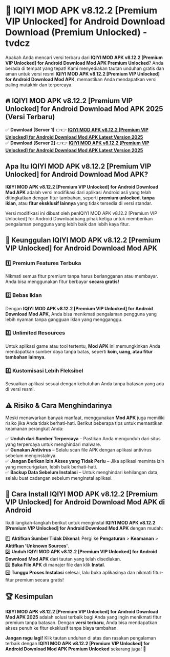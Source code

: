 # 🎯 IQIYI MOD APK v8.12.2 [Premium VIP Unlocked] for Android Download  Download (Premium Unlocked) -  tvdcz

Apakah Anda mencari versi terbaru dari **IQIYI MOD APK v8.12.2 [Premium VIP Unlocked] for Android Download Mod APK Premium Unlocked**? Anda berada di tempat yang tepat! Kami menyediakan tautan unduhan gratis dan aman untuk versi resmi **IQIYI MOD APK v8.12.2 [Premium VIP Unlocked] for Android Download Mod APK**, memastikan Anda mendapatkan versi paling mutakhir dan terpercaya.

## 🔥 IQIYI MOD APK v8.12.2 [Premium VIP Unlocked] for Android Download Mod APK 2025 (Versi Terbaru)

✅ **Download [Server 1]** 👉👉 [**IQIYI MOD APK v8.12.2 [Premium VIP Unlocked] for Android Download Mod APK Latest Version 2025**](https://momento.my/?title=IQIYI_MOD_APK_v8.12.2_[Premium_VIP_Unlocked]_for_Android_Download)  
✅ **Download [Server 2]** 👉👉 [**IQIYI MOD APK v8.12.2 [Premium VIP Unlocked] for Android Download Mod APK Latest Version 2025**](https://momento.my/?title=IQIYI_MOD_APK_v8.12.2_[Premium_VIP_Unlocked]_for_Android_Download)  

## Apa Itu IQIYI MOD APK v8.12.2 [Premium VIP Unlocked] for Android Download Mod APK?

**IQIYI MOD APK v8.12.2 [Premium VIP Unlocked] for Android Download Mod APK** adalah versi modifikasi dari aplikasi Android asli yang telah ditingkatkan dengan fitur tambahan, seperti **premium unlocked**, **tanpa iklan**, atau **fitur eksklusif lainnya** yang tidak tersedia di versi standar.

Versi modifikasi ini dibuat oleh penIQIYI MOD APK v8.12.2 [Premium VIP Unlocked] for Android Downloadbang pihak ketiga untuk memberikan pengalaman pengguna yang lebih baik dan lebih kaya fitur.

## 🎯 Keunggulan IQIYI MOD APK v8.12.2 [Premium VIP Unlocked] for Android Download Mod APK

### 1️⃣ Premium Features Terbuka
Nikmati semua fitur premium tanpa harus berlangganan atau membayar. Anda bisa menggunakan fitur berbayar **secara gratis!**

### 2️⃣ Bebas Iklan
Dengan **IQIYI MOD APK v8.12.2 [Premium VIP Unlocked] for Android Download Mod APK**, Anda bisa menikmati pengalaman pengguna yang lebih nyaman tanpa gangguan iklan yang mengganggu.

### 3️⃣ Unlimited Resources
Untuk aplikasi game atau tool tertentu, **Mod APK** ini memungkinkan Anda mendapatkan sumber daya tanpa batas, seperti **koin, uang, atau fitur tambahan lainnya**.

### 4️⃣ Kustomisasi Lebih Fleksibel
Sesuaikan aplikasi sesuai dengan kebutuhan Anda tanpa batasan yang ada di versi resmi.

## ⚠️ Risiko & Cara Menghindarinya

Meski menawarkan banyak manfaat, menggunakan **Mod APK** juga memiliki risiko jika Anda tidak berhati-hati. Berikut beberapa tips untuk memastikan keamanan perangkat Anda:

✅ **Unduh dari Sumber Terpercaya** – Pastikan Anda mengunduh dari situs yang terpercaya untuk menghindari malware.  
✅ **Gunakan Antivirus** – Selalu scan file APK dengan aplikasi antivirus sebelum menginstalnya.  
✅ **Jangan Berikan Izin Akses yang Tidak Perlu** – Jika aplikasi meminta izin yang mencurigakan, lebih baik berhati-hati.  
✅ **Backup Data Sebelum Instalasi** – Untuk menghindari kehilangan data, selalu buat cadangan sebelum menginstal aplikasi.

## 📌 Cara Install IQIYI MOD APK v8.12.2 [Premium VIP Unlocked] for Android Download Mod APK di Android

Ikuti langkah-langkah berikut untuk menginstal **IQIYI MOD APK v8.12.2 [Premium VIP Unlocked] for Android Download Mod APK** dengan mudah:

1️⃣ **Aktifkan Sumber Tidak Dikenal**: Pergi ke **Pengaturan** > **Keamanan** > **Aktifkan 'Unknown Sources'**.  
2️⃣ **Unduh IQIYI MOD APK v8.12.2 [Premium VIP Unlocked] for Android Download Mod APK** dari tautan yang telah disediakan.  
3️⃣ **Buka File APK** di manajer file dan klik **Instal**.  
4️⃣ **Tunggu Proses Instalasi** selesai, lalu buka aplikasinya dan nikmati fitur-fitur premium secara gratis!

## 🏆 Kesimpulan

**IQIYI MOD APK v8.12.2 [Premium VIP Unlocked] for Android Download Mod APK 2025** adalah solusi terbaik bagi Anda yang ingin menikmati fitur premium tanpa batasan. Dengan **versi terbaru**, Anda bisa mendapatkan akses penuh ke fitur eksklusif tanpa biaya tambahan.

**Jangan ragu lagi!** Klik tautan unduhan di atas dan rasakan pengalaman terbaik dengan **IQIYI MOD APK v8.12.2 [Premium VIP Unlocked] for Android Download Mod APK Premium Unlocked** sekarang juga! 🚀
